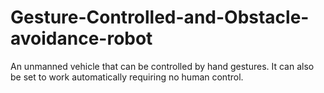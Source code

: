 # Gesture-Controlled-and-Obstacle-avoidance-robot
An unmanned vehicle that can be controlled by hand gestures. It can also be set to work automatically requiring no human control.
